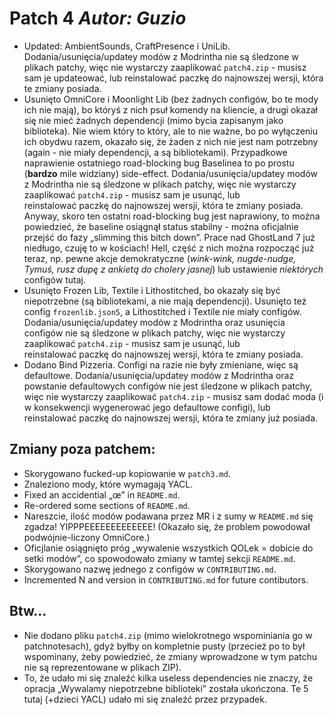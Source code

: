# **Patch 4** *Autor: Guzio*
* Updated: AmbientSounds, CraftPresence i UniLib. Dodania/usunięcia/updatey modów z Modrintha nie są śledzone w plikach patchy, więc nie wystarczy zaaplikować `patch4.zip` - musisz sam je updateować, lub reinstalować paczkę do najnowszej wersji, która te zmiany posiada.
* Usunięto OmniCore i Moonlight Lib (bez żadnych configów, bo te mody ich nie mają), bo któryś z nich psuł komendy na kliencie, a drugi okazał się nie mieć żadnych dependencji (mimo bycia zapisanym jako biblioteka). Nie wiem który to który, ale to nie ważne, bo po wyłączeniu ich obydwu razem, okazało się, że żaden z nich nie jest nam potrzebny (again - nie miały dependencji, a są bibliotekami). Przypadkowe naprawienie ostatniego road-blocking bug Baselinea to po prostu (**bardzo** mile widziany) side-effect. Dodania/usunięcia/updatey modów z Modrintha nie są śledzone w plikach patchy, więc nie wystarczy zaaplikować `patch4.zip` - musisz sam je usunąć, lub reinstalować paczkę do najnowszej wersji, która te zmiany posiada. Anyway, skoro ten ostatni road-blocking bug jest naprawiony, to można powiedzieć, że baseline osiągnął status stabilny - można oficjalnie przejść do fazy „slimming this bitch down”. Prace nad GhostLand 7 już niedługo, czuję to w kościach! Hell, część z nich można rozpocząć już teraz, np. pewne akcje demokratyczne (*wink-wink, nugde-nudge, Tymuś, rusz dupę z ankietą do cholery jasnej*) lub ustawienie *niektórych* configów tutaj.
* Usunięto Frozen Lib, Textile i Lithostitched, bo okazały się być niepotrzebne (są bibliotekami, a nie mają dependencji). Usunięto też config `frozenlib.json5`, a Lithostitched i Textile nie miały configów. Dodania/usunięcia/updatey modów z Modrintha oraz usunięcia configów nie są śledzone w plikach patchy, więc nie wystarczy zaaplikować `patch4.zip` - musisz sam je usunąć, lub reinstalować paczkę do najnowszej wersji, która te zmiany posiada.
* Dodano Bind Pizzeria. Configi na razie nie były zmieniane, więc są defaultowe. Dodania/usunięcia/updatey modów z Modrintha oraz powstanie defaultowych configów nie jest śledzone w plikach patchy, więc nie wystarczy zaaplikować `patch4.zip` - musisz sam dodać moda (i w konsekwencji wygenerować jego defaultowe configi), lub reinstalować paczkę do najnowszej wersji, która te zmiany już posiada.

## Zmiany poza patchem:
* Skorygowano fucked-up kopiowanie w `patch3.md`.
* Znaleziono mody, które wymagają YACL.
* Fixed an accidential „œ” in `README.md`.
* Re-ordered some sections of `README.md`.
* Nareszcie, ilość modów podawana przez MR i z sumy w `README.md` się zgadza! YIPPPEEEEEEEEEEEEE! (Okazało się, że problem powodował podwójnie-liczony OmniCore.)
* Oficjlanie osiągnięto próg „wywalenie wszystkich QOLek = dobicie do setki modów”, co spowodowało zmiany w tamtej sekcji `README.md`.
* Skorygowano nazwę jednego z configów w `CONTRIBUTING.md`.
* Incremented N and version in `CONTRIBUTING.md` for future contibutors.

## Btw...
* Nie dodano pliku `patch4.zip` (mimo wielokrotnego wspominiania go w patchnotesach), gdyż byłby on kompletnie pusty (przecież po to był wspominany, żeby powiedzieć, że zmiany wprowadzone w tym patchu nie są reprezentowane w plikach ZIP).
* To, że udało mi się znaleźć kilka useless dependencies nie znaczy, że opracja „Wywalamy niepotrzebne biblioteki” została ukończona. Te 5 tutaj (+dzieci YACL) udało mi się znaleźć przez przypadek.